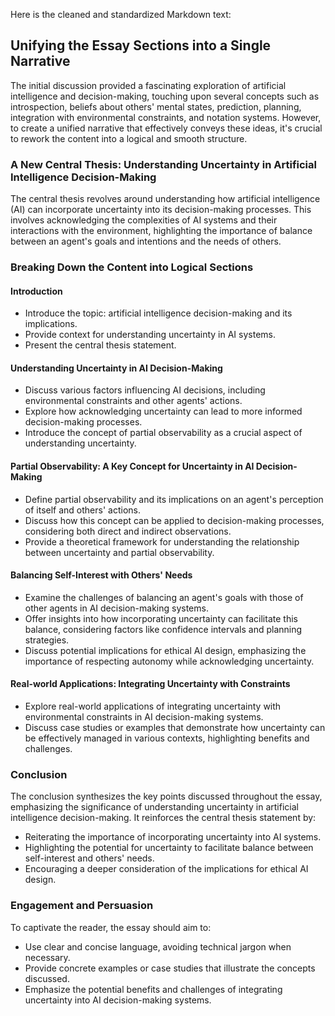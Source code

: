 Here is the cleaned and standardized Markdown text:

## Unifying the Essay Sections into a Single Narrative

The initial discussion provided a fascinating exploration of artificial intelligence and decision-making, touching upon several concepts such as introspection, beliefs about others' mental states, prediction, planning, integration with environmental constraints, and notation systems. However, to create a unified narrative that effectively conveys these ideas, it's crucial to rework the content into a logical and smooth structure.

### A New Central Thesis: Understanding Uncertainty in Artificial Intelligence Decision-Making

The central thesis revolves around understanding how artificial intelligence (AI) can incorporate uncertainty into its decision-making processes. This involves acknowledging the complexities of AI systems and their interactions with the environment, highlighting the importance of balance between an agent's goals and intentions and the needs of others.

### Breaking Down the Content into Logical Sections

#### Introduction
- Introduce the topic: artificial intelligence decision-making and its implications.
- Provide context for understanding uncertainty in AI systems.
- Present the central thesis statement.

#### Understanding Uncertainty in AI Decision-Making
- Discuss various factors influencing AI decisions, including environmental constraints and other agents' actions.
- Explore how acknowledging uncertainty can lead to more informed decision-making processes.
- Introduce the concept of partial observability as a crucial aspect of understanding uncertainty.

#### Partial Observability: A Key Concept for Uncertainty in AI Decision-Making
- Define partial observability and its implications on an agent's perception of itself and others' actions.
- Discuss how this concept can be applied to decision-making processes, considering both direct and indirect observations.
- Provide a theoretical framework for understanding the relationship between uncertainty and partial observability.

#### Balancing Self-Interest with Others' Needs
- Examine the challenges of balancing an agent's goals with those of other agents in AI decision-making systems.
- Offer insights into how incorporating uncertainty can facilitate this balance, considering factors like confidence intervals and planning strategies.
- Discuss potential implications for ethical AI design, emphasizing the importance of respecting autonomy while acknowledging uncertainty.

#### Real-world Applications: Integrating Uncertainty with Constraints
- Explore real-world applications of integrating uncertainty with environmental constraints in AI decision-making systems.
- Discuss case studies or examples that demonstrate how uncertainty can be effectively managed in various contexts, highlighting benefits and challenges.

### Conclusion

The conclusion synthesizes the key points discussed throughout the essay, emphasizing the significance of understanding uncertainty in artificial intelligence decision-making. It reinforces the central thesis statement by:

* Reiterating the importance of incorporating uncertainty into AI systems.
* Highlighting the potential for uncertainty to facilitate balance between self-interest and others' needs.
* Encouraging a deeper consideration of the implications for ethical AI design.

### Engagement and Persuasion

To captivate the reader, the essay should aim to:

- Use clear and concise language, avoiding technical jargon when necessary.
- Provide concrete examples or case studies that illustrate the concepts discussed.
- Emphasize the potential benefits and challenges of integrating uncertainty into AI decision-making systems.